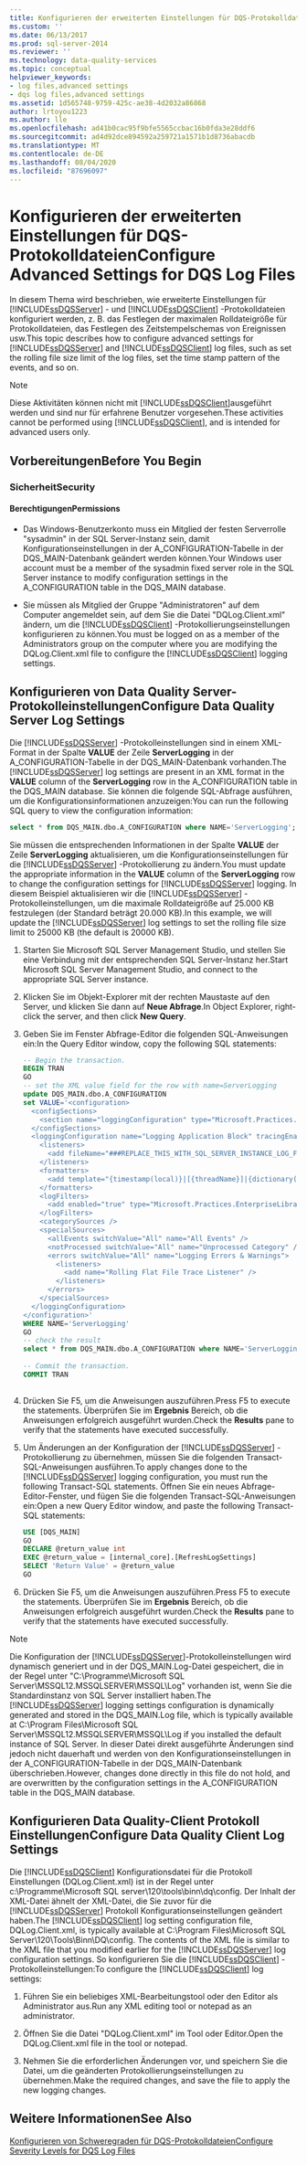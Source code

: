 ```yaml
---
title: Konfigurieren der erweiterten Einstellungen für DQS-Protokolldateien | Microsoft-Dokumentation
ms.custom: ''
ms.date: 06/13/2017
ms.prod: sql-server-2014
ms.reviewer: ''
ms.technology: data-quality-services
ms.topic: conceptual
helpviewer_keywords:
- log files,advanced settings
- dqs log files,advanced settings
ms.assetid: 1d565748-9759-425c-ae38-4d2032a86868
author: lrtoyou1223
ms.author: lle
ms.openlocfilehash: ad41b0cac95f9bfe5565ccbac16b0fda3e28ddf6
ms.sourcegitcommit: ad4d92dce894592a259721a1571b1d8736abacdb
ms.translationtype: MT
ms.contentlocale: de-DE
ms.lasthandoff: 08/04/2020
ms.locfileid: "87696097"
---
```

# <a name="configure-advanced-settings-for-dqs-log-files"></a><span data-ttu-id="bbd4d-102">Konfigurieren der erweiterten Einstellungen für DQS-Protokolldateien</span><span class="sxs-lookup"><span data-stu-id="bbd4d-102">Configure Advanced Settings for DQS Log Files</span></span>
  <span data-ttu-id="bbd4d-103">In diesem Thema wird beschrieben, wie erweiterte Einstellungen für [!INCLUDE[ssDQSServer](../includes/ssdqsserver-md.md)] - und [!INCLUDE[ssDQSClient](../includes/ssdqsclient-md.md)] -Protokolldateien konfiguriert werden, z. B. das Festlegen der maximalen Rolldateigröße für Protokolldateien, das Festlegen des Zeitstempelschemas von Ereignissen usw.</span><span class="sxs-lookup"><span data-stu-id="bbd4d-103">This topic describes how to configure advanced settings for [!INCLUDE[ssDQSServer](../includes/ssdqsserver-md.md)] and [!INCLUDE[ssDQSClient](../includes/ssdqsclient-md.md)] log files, such as set the rolling file size limit of the log files, set the time stamp pattern of the events, and so on.</span></span>  
  
> [!NOTE]  
>  <span data-ttu-id="bbd4d-104">Diese Aktivitäten können nicht mit [!INCLUDE[ssDQSClient](../includes/ssdqsclient-md.md)]ausgeführt werden und sind nur für erfahrene Benutzer vorgesehen.</span><span class="sxs-lookup"><span data-stu-id="bbd4d-104">These activities cannot be performed using [!INCLUDE[ssDQSClient](../includes/ssdqsclient-md.md)], and is intended for advanced users only.</span></span>  
  
##  <a name="before-you-begin"></a><a name="BeforeYouBegin"></a> <span data-ttu-id="bbd4d-105">Vorbereitungen</span><span class="sxs-lookup"><span data-stu-id="bbd4d-105">Before You Begin</span></span>  
  
###  <a name="security"></a><a name="Security"></a> <span data-ttu-id="bbd4d-106">Sicherheit</span><span class="sxs-lookup"><span data-stu-id="bbd4d-106">Security</span></span>  
  
####  <a name="permissions"></a><a name="Permissions"></a> <span data-ttu-id="bbd4d-107">Berechtigungen</span><span class="sxs-lookup"><span data-stu-id="bbd4d-107">Permissions</span></span>  
  
-   <span data-ttu-id="bbd4d-108">Das Windows-Benutzerkonto muss ein Mitglied der festen Serverrolle "sysadmin" in der SQL Server-Instanz sein, damit Konfigurationseinstellungen in der A_CONFIGURATION-Tabelle in der DQS_MAIN-Datenbank geändert werden können.</span><span class="sxs-lookup"><span data-stu-id="bbd4d-108">Your Windows user account must be a member of the sysadmin fixed server role in the SQL Server instance to modify configuration settings in the A_CONFIGURATION table in the DQS_MAIN database.</span></span>  
  
-   <span data-ttu-id="bbd4d-109">Sie müssen als Mitglied der Gruppe "Administratoren" auf dem Computer angemeldet sein, auf dem Sie die Datei "DQLog.Client.xml" ändern, um die [!INCLUDE[ssDQSClient](../includes/ssdqsclient-md.md)] -Protokollierungseinstellungen konfigurieren zu können.</span><span class="sxs-lookup"><span data-stu-id="bbd4d-109">You must be logged on as a member of the Administrators group on the computer where you are modifying the DQLog.Client.xml file to configure the [!INCLUDE[ssDQSClient](../includes/ssdqsclient-md.md)] logging settings.</span></span>  
  
##  <a name="configure-data-quality-server-log-settings"></a><a name="DQSServer"></a> <span data-ttu-id="bbd4d-110">Konfigurieren von Data Quality Server-Protokolleinstellungen</span><span class="sxs-lookup"><span data-stu-id="bbd4d-110">Configure Data Quality Server Log Settings</span></span>  
 <span data-ttu-id="bbd4d-111">Die [!INCLUDE[ssDQSServer](../includes/ssdqsserver-md.md)] -Protokolleinstellungen sind in einem XML-Format in der Spalte **VALUE** der Zeile **ServerLogging** in der A_CONFIGURATION-Tabelle in der DQS_MAIN-Datenbank vorhanden.</span><span class="sxs-lookup"><span data-stu-id="bbd4d-111">The [!INCLUDE[ssDQSServer](../includes/ssdqsserver-md.md)] log settings are present in an XML format in the **VALUE** column of the **ServerLogging** row in the A_CONFIGURATION table in the DQS_MAIN database.</span></span> <span data-ttu-id="bbd4d-112">Sie können die folgende SQL-Abfrage ausführen, um die Konfigurationsinformationen anzuzeigen:</span><span class="sxs-lookup"><span data-stu-id="bbd4d-112">You can run the following SQL query to view the configuration information:</span></span>  
  
```sql  
select * from DQS_MAIN.dbo.A_CONFIGURATION where NAME='ServerLogging'; 
```  
  
 <span data-ttu-id="bbd4d-113">Sie müssen die entsprechenden Informationen in der Spalte **VALUE** der Zeile **ServerLogging** aktualisieren, um die Konfigurationseinstellungen für die [!INCLUDE[ssDQSServer](../includes/ssdqsserver-md.md)] -Protokollierung zu ändern.</span><span class="sxs-lookup"><span data-stu-id="bbd4d-113">You must update the appropriate information in the **VALUE** column of the **ServerLogging** row to change the configuration settings for [!INCLUDE[ssDQSServer](../includes/ssdqsserver-md.md)] logging.</span></span> <span data-ttu-id="bbd4d-114">In diesem Beispiel aktualisieren wir die [!INCLUDE[ssDQSServer](../includes/ssdqsserver-md.md)] -Protokolleinstellungen, um die maximale Rolldateigröße auf 25.000 KB festzulegen (der Standard beträgt 20.000 KB).</span><span class="sxs-lookup"><span data-stu-id="bbd4d-114">In this example, we will update the [!INCLUDE[ssDQSServer](../includes/ssdqsserver-md.md)] log settings to set the rolling file size limit to 25000 KB (the default is 20000 KB).</span></span>  
  
1.  <span data-ttu-id="bbd4d-115">Starten Sie Microsoft SQL Server Management Studio, und stellen Sie eine Verbindung mit der entsprechenden SQL Server-Instanz her.</span><span class="sxs-lookup"><span data-stu-id="bbd4d-115">Start Microsoft SQL Server Management Studio, and connect to the appropriate SQL Server instance.</span></span>  
  
2.  <span data-ttu-id="bbd4d-116">Klicken Sie im Objekt-Explorer mit der rechten Maustaste auf den Server, und klicken Sie dann auf **Neue Abfrage**.</span><span class="sxs-lookup"><span data-stu-id="bbd4d-116">In Object Explorer, right-click the server, and then click **New Query**.</span></span>  
  
3.  <span data-ttu-id="bbd4d-117">Geben Sie im Fenster Abfrage-Editor die folgenden SQL-Anweisungen ein:</span><span class="sxs-lookup"><span data-stu-id="bbd4d-117">In the Query Editor window, copy the following SQL statements:</span></span>  
  
    ```sql  
    -- Begin the transaction.  
    BEGIN TRAN  
    GO  
    -- set the XML value field for the row with name=ServerLogging  
    update DQS_MAIN.dbo.A_CONFIGURATION   
    set VALUE='<configuration>  
      <configSections>  
        <section name="loggingConfiguration" type="Microsoft.Practices.EnterpriseLibrary.Logging.Configuration.LoggingSettings, Microsoft.Practices.EnterpriseLibrary.Logging, Version=4.1.0.0, Culture=neutral, PublicKeyToken=e44a2bc38ed2c13c" />  
      </configSections>  
      <loggingConfiguration name="Logging Application Block" tracingEnabled="true" defaultCategory="" logWarningsWhenNoCategoriesMatch="true">  
        <listeners>  
          <add fileName="###REPLACE_THIS_WITH_SQL_SERVER_INSTANCE_LOG_FOLDER_NAME###DQServerLog.###REPLACE_THIS_WITH_SQL_CATALOG_NAME###.log" footer="" formatter="Custom Text Formatter" header="" rollFileExistsBehavior="Increment" rollInterval="None" rollSizeKB="25000" timeStampPattern="yyyy-MM-dd" listenerDataType="Microsoft.Practices.EnterpriseLibrary.Logging.Configuration.RollingFlatFileTraceListenerData, Microsoft.Practices.EnterpriseLibrary.Logging, Version=4.1.0.0, Culture=neutral, PublicKeyToken=e44a2bc38ed2c13c" traceOutputOptions="None" filter="All" type="Microsoft.Practices.EnterpriseLibrary.Logging.TraceListeners.RollingFlatFileTraceListener, Microsoft.Practices.EnterpriseLibrary.Logging, Version=4.1.0.0, Culture=neutral, PublicKeyToken=e44a2bc38ed2c13c" name="Rolling Flat File Trace Listener" />  
        </listeners>  
        <formatters>  
          <add template="{timestamp(local)}|[{threadName}]|{dictionary({value}|)}{message}" type="Microsoft.Practices.EnterpriseLibrary.Logging.Formatters.TextFormatter, Microsoft.Practices.EnterpriseLibrary.Logging, Version=4.1.0.0, Culture=neutral, PublicKeyToken=e44a2bc38ed2c13c" name="Custom Text Formatter" />  
        </formatters>  
        <logFilters>  
          <add enabled="true" type="Microsoft.Practices.EnterpriseLibrary.Logging.Filters.LogEnabledFilter, Microsoft.Practices.EnterpriseLibrary.Logging, Version=4.1.0.0, Culture=neutral, PublicKeyToken=e44a2bc38ed2c13c" name="LogEnabled Filter" />  
        </logFilters>  
        <categorySources />  
        <specialSources>  
          <allEvents switchValue="All" name="All Events" />  
          <notProcessed switchValue="All" name="Unprocessed Category" />  
          <errors switchValue="All" name="Logging Errors & Warnings">  
            <listeners>  
              <add name="Rolling Flat File Trace Listener" />  
            </listeners>  
          </errors>  
        </specialSources>  
      </loggingConfiguration>  
    </configuration>'  
    WHERE NAME='ServerLogging'  
    GO  
    -- check the result  
    select * from DQS_MAIN.dbo.A_CONFIGURATION where NAME='ServerLogging'  
  
    -- Commit the transaction.  
    COMMIT TRAN  
  
    ```  
  
4.  <span data-ttu-id="bbd4d-118">Drücken Sie F5, um die Anweisungen auszuführen.</span><span class="sxs-lookup"><span data-stu-id="bbd4d-118">Press F5 to execute the statements.</span></span> <span data-ttu-id="bbd4d-119">Überprüfen Sie im **Ergebnis** Bereich, ob die Anweisungen erfolgreich ausgeführt wurden.</span><span class="sxs-lookup"><span data-stu-id="bbd4d-119">Check the **Results** pane to verify that the statements have executed successfully.</span></span>  
  
5.  <span data-ttu-id="bbd4d-120">Um Änderungen an der Konfiguration der [!INCLUDE[ssDQSServer](../includes/ssdqsserver-md.md)] -Protokollierung zu übernehmen, müssen Sie die folgenden Transact-SQL-Anweisungen ausführen.</span><span class="sxs-lookup"><span data-stu-id="bbd4d-120">To apply changes done to the [!INCLUDE[ssDQSServer](../includes/ssdqsserver-md.md)] logging configuration, you must run the following Transact-SQL statements.</span></span> <span data-ttu-id="bbd4d-121">Öffnen Sie ein neues Abfrage-Editor-Fenster, und fügen Sie die folgenden Transact-SQL-Anweisungen ein:</span><span class="sxs-lookup"><span data-stu-id="bbd4d-121">Open a new Query Editor window, and paste the following Transact-SQL statements:</span></span>  
  
    ```sql  
    USE [DQS_MAIN]  
    GO  
    DECLARE @return_value int  
    EXEC @return_value = [internal_core].[RefreshLogSettings]  
    SELECT 'Return Value' = @return_value  
    GO  
    ```  
  
6.  <span data-ttu-id="bbd4d-122">Drücken Sie F5, um die Anweisungen auszuführen.</span><span class="sxs-lookup"><span data-stu-id="bbd4d-122">Press F5 to execute the statements.</span></span> <span data-ttu-id="bbd4d-123">Überprüfen Sie im **Ergebnis** Bereich, ob die Anweisungen erfolgreich ausgeführt wurden.</span><span class="sxs-lookup"><span data-stu-id="bbd4d-123">Check the **Results** pane to verify that the statements have executed successfully.</span></span>  
  
> [!NOTE]  
>  <span data-ttu-id="bbd4d-124">Die Konfiguration der [!INCLUDE[ssDQSServer](../includes/ssdqsserver-md.md)]-Protokolleinstellungen wird dynamisch generiert und in der DQS_MAIN.Log-Datei gespeichert, die in der Regel unter "C:\Programme\Microsoft SQL Server\MSSQL12.MSSQLSERVER\MSSQL\Log" vorhanden ist, wenn Sie die Standardinstanz von SQL Server installiert haben.</span><span class="sxs-lookup"><span data-stu-id="bbd4d-124">The [!INCLUDE[ssDQSServer](../includes/ssdqsserver-md.md)] logging settings configuration is dynamically generated and stored in the DQS_MAIN.Log file, which is typically available at C:\Program Files\Microsoft SQL Server\MSSQL12.MSSQLSERVER\MSSQL\Log if you installed the default instance of SQL Server.</span></span> <span data-ttu-id="bbd4d-125">In dieser Datei direkt ausgeführte Änderungen sind jedoch nicht dauerhaft und werden von den Konfigurationseinstellungen in der A_CONFIGURATION-Tabelle in der DQS_MAIN-Datenbank überschrieben.</span><span class="sxs-lookup"><span data-stu-id="bbd4d-125">However, changes done directly in this file do not hold, and are overwritten by the configuration settings in the A_CONFIGURATION table in the DQS_MAIN database.</span></span>  
  
##  <a name="configure-data-quality-client-log-settings"></a><a name="DQSClient"></a><span data-ttu-id="bbd4d-126">Konfigurieren Data Quality-Client Protokoll Einstellungen</span><span class="sxs-lookup"><span data-stu-id="bbd4d-126">Configure Data Quality Client Log Settings</span></span>  
 <span data-ttu-id="bbd4d-127">Die [!INCLUDE[ssDQSClient](../includes/ssdqsclient-md.md)] Konfigurationsdatei für die Protokoll Einstellungen (DQLog.Client.xml) ist in der Regel unter c:\Programme\Microsoft SQL server\120\tools\binn\dq\config. Der Inhalt der XML-Datei ähnelt der XML-Datei, die Sie zuvor für die [!INCLUDE[ssDQSServer](../includes/ssdqsserver-md.md)] Protokoll Konfigurationseinstellungen geändert haben.</span><span class="sxs-lookup"><span data-stu-id="bbd4d-127">The [!INCLUDE[ssDQSClient](../includes/ssdqsclient-md.md)] log setting configuration file, DQLog.Client.xml, is typically available at C:\Program Files\Microsoft SQL Server\120\Tools\Binn\DQ\config. The contents of the XML file is similar to the XML file that you modified earlier for the [!INCLUDE[ssDQSServer](../includes/ssdqsserver-md.md)] log configuration settings.</span></span> <span data-ttu-id="bbd4d-128">So konfigurieren Sie die [!INCLUDE[ssDQSClient](../includes/ssdqsclient-md.md)] -Protokolleinstellungen:</span><span class="sxs-lookup"><span data-stu-id="bbd4d-128">To configure the [!INCLUDE[ssDQSClient](../includes/ssdqsclient-md.md)] log settings:</span></span>  
  
1.  <span data-ttu-id="bbd4d-129">Führen Sie ein beliebiges XML-Bearbeitungstool oder den Editor als Administrator aus.</span><span class="sxs-lookup"><span data-stu-id="bbd4d-129">Run any XML editing tool or notepad as an administrator.</span></span>  
  
2.  <span data-ttu-id="bbd4d-130">Öffnen Sie die Datei "DQLog.Client.xml" im Tool oder Editor.</span><span class="sxs-lookup"><span data-stu-id="bbd4d-130">Open the DQLog.Client.xml file in the tool or notepad.</span></span>  
  
3.  <span data-ttu-id="bbd4d-131">Nehmen Sie die erforderlichen Änderungen vor, und speichern Sie die Datei, um die geänderten Protokollierungseinstellungen zu übernehmen.</span><span class="sxs-lookup"><span data-stu-id="bbd4d-131">Make the required changes, and save the file to apply the new logging changes.</span></span>  
  
## <a name="see-also"></a><span data-ttu-id="bbd4d-132">Weitere Informationen</span><span class="sxs-lookup"><span data-stu-id="bbd4d-132">See Also</span></span>  
 [<span data-ttu-id="bbd4d-133">Konfigurieren von Schweregraden für DQS-Protokolldateien</span><span class="sxs-lookup"><span data-stu-id="bbd4d-133">Configure Severity Levels for DQS Log Files</span></span>](../../2014/data-quality-services/configure-severity-levels-for-dqs-log-files.md)  
  
  
